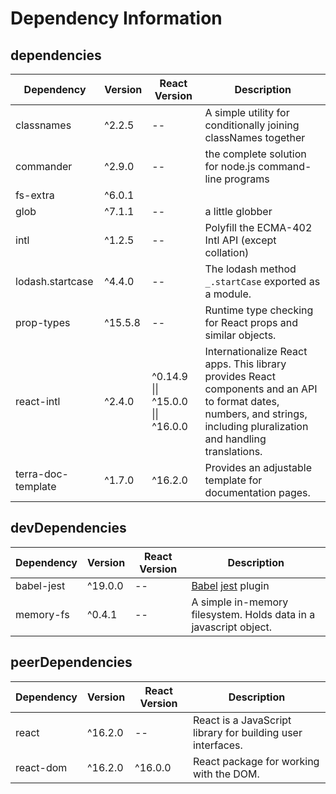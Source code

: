 # Dependency Information

## dependencies
| Dependency | Version | React Version | Description |
|-|-|-|-|
| classnames | ^2.2.5 | -- | A simple utility for conditionally joining classNames together |
| commander | ^2.9.0 | -- | the complete solution for node.js command-line programs |
| fs-extra | ^6.0.1 | | |
| glob | ^7.1.1 | -- | a little globber |
| intl | ^1.2.5 | -- | Polyfill the ECMA-402 Intl API (except collation) |
| lodash.startcase | ^4.4.0 | -- | The lodash method `_.startCase` exported as a module. |
| prop-types | ^15.5.8 | -- | Runtime type checking for React props and similar objects. |
| react-intl | ^2.4.0 | ^0.14.9 \|\| ^15.0.0 \|\| ^16.0.0 | Internationalize React apps. This library provides React components and an API to format dates, numbers, and strings, including pluralization and handling translations. |
| terra-doc-template | ^1.7.0 | ^16.2.0 | Provides an adjustable template for documentation pages. |

## devDependencies
| Dependency | Version | React Version | Description |
|-|-|-|-|
| babel-jest | ^19.0.0 | -- | [Babel](https://github.com/babel/babel) [jest](https://github.com/facebook/jest) plugin |
| memory-fs | ^0.4.1 | -- | A simple in-memory filesystem. Holds data in a javascript object. |

## peerDependencies
| Dependency | Version | React Version | Description |
|-|-|-|-|
| react | ^16.2.0 | -- | React is a JavaScript library for building user interfaces. |
| react-dom | ^16.2.0 | ^16.0.0 | React package for working with the DOM. |

